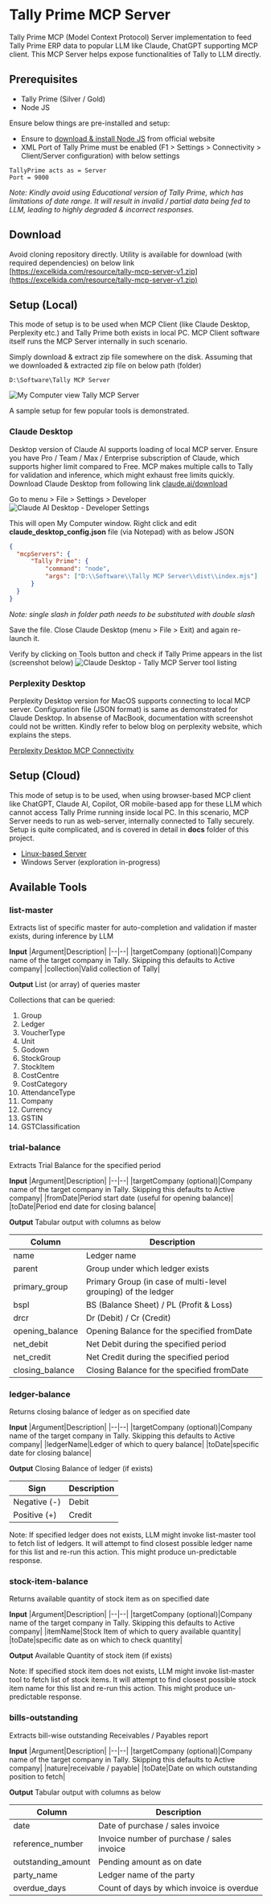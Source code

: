 # Tally Prime MCP Server
Tally Prime MCP (Model Context Protocol) Server implementation to feed Tally Prime ERP data to popular LLM like Claude, ChatGPT supporting MCP client. This MCP Server helps expose functionalities of Tally to LLM directly.


## Prerequisites
* Tally Prime (Silver / Gold)
* Node JS

Ensure below things are pre-installed and setup:
* Ensure to [download & install Node JS](https://nodejs.org/en) from official website
* XML Port of Tally Prime must be enabled (F1 &gt; Settings &gt; Connectivity &gt; Client/Server configuration) with below settings
```
TallyPrime acts as = Server
Port = 9000
```

*Note: Kindly avoid using Educational version of Tally Prime, which has limitations of date range. It will result in invalid / partial data being fed to LLM, leading to highly degraded &amp; incorrect responses.*

## Download
Avoid cloning repository directly. Utility is available for download (with required dependencies) on below link <br>
[https://excelkida.com/resource/tally-mcp-server-v1.zip](https://excelkida.com/resource/tally-mcp-server-v1.zip)

## Setup (Local)
This mode of setup is to be used when MCP Client (like Claude Desktop, Perplexity etc.) and Tally Prime both exists in local PC. MCP Client software itself runs the MCP Server internally in such scenario.

Simply download &amp; extract zip file somewhere on the disk.  Assuming that we downloaded &amp; extracted zip file on below path (folder)
```
D:\Software\Tally MCP Server
```
![My Computer view Tally MCP Server](https://excelkida.com/image/github/explorer-tally-mcp-server.png)

A sample setup for few popular tools is demonstrated.

### Claude Desktop
Desktop version of Claude AI supports loading of local MCP server. Ensure you have Pro / Team / Max / Enterprise subscription of Claude, which supports higher limit compared to Free. MCP makes multiple calls to Tally for validation and inference, which might exhaust free limits quickly. Download Claude Desktop from following link
[claude.ai/download](https://claude.ai/download)

Go to menu &gt; File &gt; Settings &gt; Developer
![Claude AI Desktop - Developer Settings](https://excelkida.com/image/github/claude-desktop-developer-setting.png)

This will open My Computer window. Right click and edit **claude_desktop_config.json** file (via Notepad) with as below JSON
```json
{
  "mcpServers": {
	  "Tally Prime": {
		  "command": "node",
		  "args": ["D:\\Software\\Tally MCP Server\\dist\\index.mjs"]
	  }
  }
}
```
*Note: single slash in folder path needs to be substituted with double slash*

Save the file. Close Claude Desktop (menu &gt; File &gt; Exit) and again re-launch it.

Verify by clicking on Tools button and check if Tally Prime appears in the list (screenshot below)
![Claude Desktop - Tally MCP Server tool listing](https://excelkida.com/image/github/claude-desktop-tally-mcp-server-tool-display.png)

### Perplexity Desktop
Perplexity Desktop version for MacOS supports connecting to local MCP server. Configuration file (JSON format) is same as demonstrated for Claude Desktop. In absense of MacBook, documentation with screenshot could not be written. Kindly refer to below blog on perplexity website, which explains the steps.

[Perplexity Desktop MCP Connectivity](https://www.perplexity.ai/help-center/en/articles/11502712-local-and-remote-mcps-for-perplexity)

## Setup (Cloud)
This mode of setup is to be used, when using browser-based MCP client like ChatGPT, Claude AI, Copilot, OR mobile-based app for these LLM which cannot access Tally Prime running inside local PC. In this scenario, MCP Server needs to run as web-server, internally connected to Tally securely. Setup is quite complicated, and is covered in detail in **docs** folder of this project.
* [Linux-based Server](docs/server-setup-linux.md)
* Windows Server (exploration in-progress)

## Available Tools

### list-master
Extracts list of specific master for auto-completion and validation if master exists, during inference by LLM

**Input**
|Argument|Description|
|--|--|
|targetCompany (optional)|Company name of the target company in Tally. Skipping this defaults to Active company|
|collection|Valid collection of Tally|

**Output**
List (or array) of queries master

Collections that can be queried:
1. Group
1. Ledger
1. VoucherType
1. Unit
1. Godown
1. StockGroup
1. StockItem
1. CostCentre
1. CostCategory
1. AttendanceType
1. Company
1. Currency
1. GSTIN
1. GSTClassification

### trial-balance
Extracts Trial Balance for the specified period

**Input**
|Argument|Description|
|--|--|
|targetCompany (optional)|Company name of the target company in Tally. Skipping this defaults to Active company|
|fromDate|Period start date (useful for opening balance)|
|toDate|Period end date for closing balance|

**Output**
Tabular output with columns as below

|Column|Description|
|--|--|
|name|Ledger name|
|parent|Group under which ledger exists|
|primary_group|Primary Group (in case of multi-level grouping) of the ledger|
|bspl|BS (Balance Sheet) / PL (Profit &amp; Loss)|
|drcr|Dr (Debit) / Cr (Credit)|
|opening_balance|Opening Balance for the specified fromDate|
|net_debit|Net Debit during the specified period|
|net_credit|Net Credit during the specified period|
|closing_balance|Closing Balance for the specified fromDate|

### ledger-balance
Returns closing balance of ledger as on specified date

**Input**
|Argument|Description|
|--|--|
|targetCompany (optional)|Company name of the target company in Tally. Skipping this defaults to Active company|
|ledgerName|Ledger of which to query balance|
|toDate|specific date for closing balance|

**Output**
Closing Balance of ledger (if exists)

|Sign|Description|
|--|--|
|Negative (-)|Debit|
|Positive (+)|Credit|

Note: If specified ledger does not exists, LLM might invoke list-master tool to fetch list of ledgers. It will attempt to find closest possible ledger name for this list and re-run this action. This might produce un-predictable response.


### stock-item-balance
Returns available quantity of stock item as on specified date

**Input**
|Argument|Description|
|--|--|
|targetCompany (optional)|Company name of the target company in Tally. Skipping this defaults to Active company|
|itemName|Stock Item of which to query available quantity|
|toDate|specific date as on which to check quantity|

**Output**
Available Quantity of stock item (if exists)


Note: If specified stock item does not exists, LLM might invoke list-master tool to fetch list of stock items. It will attempt to find closest possible stock item name for this list and re-run this action. This might produce un-predictable response.

### bills-outstanding
Extracts bill-wise outstanding Receivables / Payables report

**Input**
|Argument|Description|
|--|--|
|targetCompany (optional)|Company name of the target company in Tally. Skipping this defaults to Active company|
|nature|receivable / payable|
|toDate|Date on which outstanding position to fetch|

**Output**
Tabular output with columns as below

|Column|Description|
|--|--|
|date|Date of purchase / sales invoice|
|reference_number|Invoice number of purchase / sales invoice|
|outstanding_amount|Pending amount as on date|
|party_name|Ledger name of the party|
|overdue_days|Count of days by which invoice is overdue|